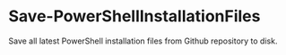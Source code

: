 # Save-PowerShellInstallationFiles
Save all latest PowerShell installation files from Github repository to disk.
